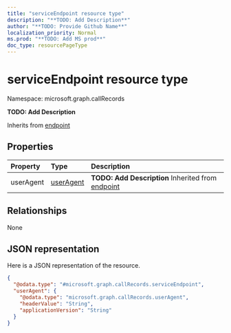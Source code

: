 ```yaml
---
title: "serviceEndpoint resource type"
description: "**TODO: Add Description**"
author: "**TODO: Provide Github Name**"
localization_priority: Normal
ms.prod: "**TODO: Add MS prod**"
doc_type: resourcePageType
---
```


# serviceEndpoint resource type


Namespace: microsoft.graph.callRecords

**TODO: Add Description**


Inherits from [endpoint](../resources/endpoint.md)

## Properties
|Property|Type|Description|
|:---|:---|:---|
|userAgent|[userAgent](../resources/callrecords-useragent.md)|**TODO: Add Description** Inherited from [endpoint](../resources/callrecords-endpoint.md)|

## Relationships
None

## JSON representation
Here is a JSON representation of the resource.
<!-- {
  "blockType": "resource",
  "@odata.type": "microsoft.graph.callRecords.serviceEndpoint"
}
-->
``` json
{
  "@odata.type": "#microsoft.graph.callRecords.serviceEndpoint",
  "userAgent": {
    "@odata.type": "microsoft.graph.callRecords.userAgent",
    "headerValue": "String",
    "applicationVersion": "String"
  }
}
```

